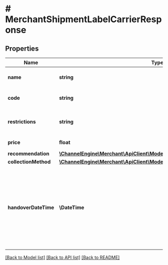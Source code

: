 # # MerchantShipmentLabelCarrierResponse

## Properties

Name | Type | Description | Notes
------------ | ------------- | ------------- | -------------
**name** | **string** | The channel&#39;s name for the shipping label carrier | [optional]
**code** | **string** | The channel&#39;s code for the shipping label carrier | [optional]
**restrictions** | **string** | Optional. Any restrictions on this carriers, e.g. weight and/or dimensions | [optional]
**price** | **float** | Optional. Price for this shipping label | [optional]
**recommendation** | [**\ChannelEngine\Merchant\ApiClient\Model\ChannelCarrierRecommendationApi**](ChannelCarrierRecommendationApi.md) |  | [optional]
**collectionMethod** | [**\ChannelEngine\Merchant\ApiClient\Model\ChannelCarrierCollectionMethodApi**](ChannelCarrierCollectionMethodApi.md) |  | [optional]
**handoverDateTime** | **\DateTime** | Optional. When to handover the package to the carrier  It is in the ISO format including the timezone offset.  E.g. 2020-10-03T18:00:00+02:00  which is 3rd Oct 2020, at 18:00 PM in Amsterdam (Summer Time aka CEST: UTC +2:00 ) | [optional]

[[Back to Model list]](../../README.md#models) [[Back to API list]](../../README.md#endpoints) [[Back to README]](../../README.md)
